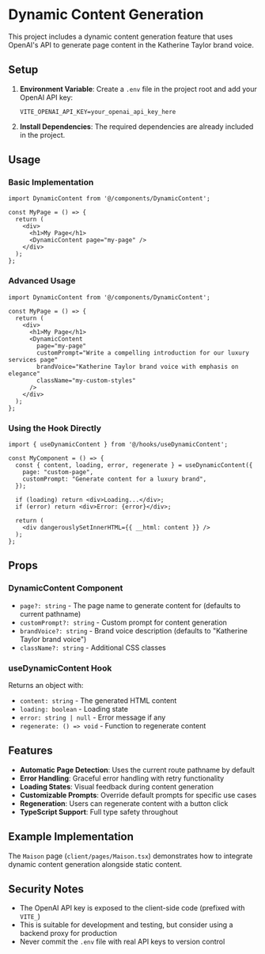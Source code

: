 # Dynamic Content Generation

This project includes a dynamic content generation feature that uses OpenAI's API to generate page content in the Katherine Taylor brand voice.

## Setup

1. **Environment Variable**: Create a `.env` file in the project root and add your OpenAI API key:
   ```
   VITE_OPENAI_API_KEY=your_openai_api_key_here
   ```

2. **Install Dependencies**: The required dependencies are already included in the project.

## Usage

### Basic Implementation

```tsx
import DynamicContent from '@/components/DynamicContent';

const MyPage = () => {
  return (
    <div>
      <h1>My Page</h1>
      <DynamicContent page="my-page" />
    </div>
  );
};
```

### Advanced Usage

```tsx
import DynamicContent from '@/components/DynamicContent';

const MyPage = () => {
  return (
    <div>
      <h1>My Page</h1>
      <DynamicContent 
        page="my-page"
        customPrompt="Write a compelling introduction for our luxury services page"
        brandVoice="Katherine Taylor brand voice with emphasis on elegance"
        className="my-custom-styles"
      />
    </div>
  );
};
```

### Using the Hook Directly

```tsx
import { useDynamicContent } from '@/hooks/useDynamicContent';

const MyComponent = () => {
  const { content, loading, error, regenerate } = useDynamicContent({
    page: "custom-page",
    customPrompt: "Generate content for a luxury brand",
  });

  if (loading) return <div>Loading...</div>;
  if (error) return <div>Error: {error}</div>;

  return (
    <div dangerouslySetInnerHTML={{ __html: content }} />
  );
};
```

## Props

### DynamicContent Component

- `page?: string` - The page name to generate content for (defaults to current pathname)
- `customPrompt?: string` - Custom prompt for content generation
- `brandVoice?: string` - Brand voice description (defaults to "Katherine Taylor brand voice")
- `className?: string` - Additional CSS classes

### useDynamicContent Hook

Returns an object with:
- `content: string` - The generated HTML content
- `loading: boolean` - Loading state
- `error: string | null` - Error message if any
- `regenerate: () => void` - Function to regenerate content

## Features

- **Automatic Page Detection**: Uses the current route pathname by default
- **Error Handling**: Graceful error handling with retry functionality
- **Loading States**: Visual feedback during content generation
- **Customizable Prompts**: Override default prompts for specific use cases
- **Regeneration**: Users can regenerate content with a button click
- **TypeScript Support**: Full type safety throughout

## Example Implementation

The `Maison` page (`client/pages/Maison.tsx`) demonstrates how to integrate dynamic content generation alongside static content.

## Security Notes

- The OpenAI API key is exposed to the client-side code (prefixed with `VITE_`)
- This is suitable for development and testing, but consider using a backend proxy for production
- Never commit the `.env` file with real API keys to version control

